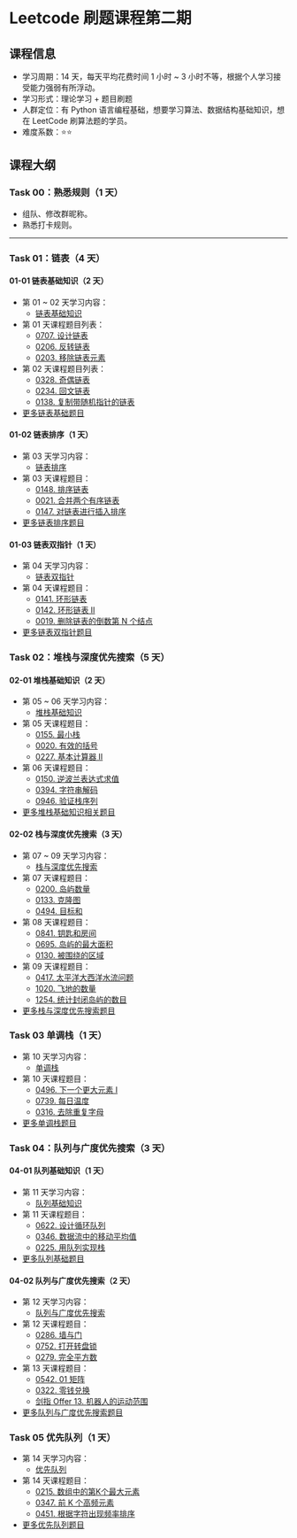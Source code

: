 # Leetcode 刷题课程第二期

## 课程信息

- 学习周期：14 天，每天平均花费时间 1 小时 ~ 3 小时不等，根据个人学习接受能力强弱有所浮动。
- 学习形式：理论学习 + 题目刷题
- 人群定位：有 Python 语言编程基础，想要学习算法、数据结构基础知识，想在 LeetCode 刷算法题的学员。
- 难度系数：⭐⭐

## 课程大纲

### Task 00：熟悉规则（1 天）

- 组队、修改群昵称。
- 熟悉打卡规则。

---

### Task 01：链表（4 天）

#### 01-01 链表基础知识（2 天）

- 第 01 ~ 02 天学习内容：
  - [链表基础知识](https://github.com/itcharge/LeetCode-Py/blob/main/Contents/02.Linked-List/01.Linked-List-Basic/01.Linked-List-Basic.md)
- 第 01 天课程题目列表：
  - [0707. 设计链表](https://leetcode-cn.com/problems/design-linked-list/)
  - [0206. 反转链表](https://leetcode-cn.com/problems/reverse-linked-list/)
  - [0203. 移除链表元素](https://leetcode-cn.com/problems/remove-linked-list-elements/)
- 第 02 天课程题目列表：
  - [0328. 奇偶链表](https://leetcode-cn.com/problems/odd-even-linked-list/)
  - [0234. 回文链表](https://leetcode-cn.com/problems/palindrome-linked-list/)
  - [0138. 复制带随机指针的链表](https://leetcode-cn.com/problems/copy-list-with-random-pointer/)
- [更多链表基础题目](https://github.com/itcharge/LeetCode-Py/blob/main/Contents/02.Linked-List/01.Linked-List-Basic/10.Linked-List-Basic-List.md)

#### 01-02 链表排序（1 天）

- 第 03 天学习内容：
  - [链表排序](https://github.com/itcharge/LeetCode-Py/blob/main/Contents/02.Linked-List/02.Linked-List-Sort/01.Linked-List-Sort.md)
- 第 03 天课程题目：
  - [0148. 排序链表](https://leetcode-cn.com/problems/sort-list/)
  - [0021. 合并两个有序链表](https://leetcode-cn.com/problems/merge-two-sorted-lists/)
  - [0147. 对链表进行插入排序](https://leetcode-cn.com/problems/insertion-sort-list/)
- [更多链表排序题目](https://github.com/itcharge/LeetCode-Py/blob/main/Contents/02.Linked-List/02.Linked-List-Sort/10.Linked-List-Sort-List.md)

#### 01-03 链表双指针（1 天）

- 第 04 天学习内容：
  - [链表双指针](https://github.com/itcharge/LeetCode-Py/blob/main/Contents/02.Linked-List/03.Linked-List-Two-Pointers/01.Linked-List-Two-Pointers.md)
- 第 04 天课程题目：
  - [0141. 环形链表](https://leetcode-cn.com/problems/linked-list-cycle/)
  - [0142. 环形链表 II](https://leetcode-cn.com/problems/linked-list-cycle-ii/)
  - [0019. 删除链表的倒数第 N 个结点](https://leetcode-cn.com/problems/remove-nth-node-from-end-of-list/)
- [更多链表双指针题目](https://github.com/itcharge/LeetCode-Py/blob/main/Contents/02.Linked-List/03.Linked-List-Two-Pointers/10.Linked-List-Two-Pointers-List.md)

### Task 02：堆栈与深度优先搜索（5 天）

#### 02-01 堆栈基础知识（2 天）

- 第 05 ~ 06 天学习内容：
  - [堆栈基础知识](https://github.com/itcharge/LeetCode-Py/blob/main/Contents/03.Stack/01.Stack-Basic/01.Stack-Basic.md)
- 第 05 天课程题目：
  - [0155. 最小栈](https://leetcode-cn.com/problems/min-stack/)
  - [0020. 有效的括号](https://leetcode-cn.com/problems/valid-parentheses/)
  - [0227. 基本计算器 II](https://leetcode-cn.com/problems/basic-calculator-ii/)
- 第 06 天课程题目：
  - [0150. 逆波兰表达式求值](https://leetcode-cn.com/problems/evaluate-reverse-polish-notation/)
  - [0394. 字符串解码](https://leetcode-cn.com/problems/decode-string/)
  - [0946. 验证栈序列](https://leetcode-cn.com/problems/validate-stack-sequences/)
- [更多堆栈基础知识相关题目](https://github.com/itcharge/LeetCode-Py/blob/main/Contents/03.Stack/01.Stack-Basic/10.Stack-Basic-List.md)

#### 02-02 栈与深度优先搜索（3 天）

- 第 07 ~ 09 天学习内容：
  - [栈与深度优先搜索](https://github.com/itcharge/LeetCode-Py/blob/main/Contents/03.Stack/02.Stack-DFS/01.Stack-DFS.md)
- 第 07 天课程题目：
  - [0200. 岛屿数量](https://leetcode-cn.com/problems/number-of-islands/)
  - [0133. 克隆图](https://leetcode-cn.com/problems/clone-graph/)
  - [0494. 目标和](https://leetcode-cn.com/problems/target-sum/)
- 第 08 天课程题目：
  - [0841. 钥匙和房间](https://leetcode-cn.com/problems/keys-and-rooms/)
  - [0695. 岛屿的最大面积](https://leetcode-cn.com/problems/max-area-of-island/)
  - [0130. 被围绕的区域](https://leetcode-cn.com/problems/surrounded-regions/)
- 第 09 天课程题目：
  - [0417. 太平洋大西洋水流问题](https://leetcode-cn.com/problems/pacific-atlantic-water-flow/)
  - [1020. 飞地的数量](https://leetcode-cn.com/problems/number-of-enclaves/)
  - [1254. 统计封闭岛屿的数目](https://leetcode-cn.com/problems/number-of-closed-islands/)
- [更多栈与深度优先搜索题目](https://github.com/itcharge/LeetCode-Py/blob/main/Contents/03.Stack/02.Stack-DFS/10.Stack-DFS-List.md)

### Task 03 单调栈（1 天）

- 第 10 天学习内容：
  - [单调栈](https://github.com/itcharge/LeetCode-Py/blob/main/Contents/03.Stack/03.Monotone-Stack/01.Monotone-Stack.md)
- 第 10 天课程题目：
  - [0496. 下一个更大元素 I](https://leetcode-cn.com/problems/next-greater-element-i/)
  - [0739. 每日温度](https://leetcode-cn.com/problems/daily-temperatures/)
  - [0316. 去除重复字母](https://leetcode-cn.com/problems/remove-duplicate-letters/)
- [更多单调栈题目](https://github.com/itcharge/LeetCode-Py/blob/main/Contents/03.Stack/03.Monotone-Stack/10.Monotone-Stack-List.md)

### Task 04：队列与广度优先搜索（3 天）

#### 04-01 队列基础知识（1 天）

- 第 11 天学习内容：
  - [队列基础知识](https://github.com/itcharge/LeetCode-Py/blob/main/Contents/04.Queue/01.Queue-Basic/01.Queue-Basic.md)
- 第 11 天课程题目：
  - [0622. 设计循环队列](https://leetcode-cn.com/problems/design-circular-queue/)
  - [0346. 数据流中的移动平均值](https://leetcode-cn.com/problems/moving-average-from-data-stream/)
  - [0225. 用队列实现栈](https://leetcode-cn.com/problems/implement-stack-using-queues/)
- [更多队列基础题目](https://github.com/itcharge/LeetCode-Py/blob/main/Contents/04.Queue/01.Queue-Basic/10.Queue-Basic-List.md)

#### 04-02 队列与广度优先搜索（2 天）

- 第 12 天学习内容：
  - [队列与广度优先搜索](https://github.com/itcharge/LeetCode-Py/blob/main/Contents/04.Queue/02.Queue-BFS/01.Queue-BFS.md)
- 第 12 天课程题目：
  - [0286. 墙与门](https://leetcode-cn.com/problems/walls-and-gates/)
  - [0752. 打开转盘锁](https://leetcode-cn.com/problems/open-the-lock/)
  - [0279. 完全平方数](https://leetcode-cn.com/problems/perfect-squares/)
- 第 13 天课程题目：
  - [0542. 01 矩阵](https://leetcode-cn.com/problems/01-matrix/)
  - [0322. 零钱兑换](https://leetcode-cn.com/problems/coin-change/)
  - [剑指 Offer 13. 机器人的运动范围](https://leetcode-cn.com/problems/ji-qi-ren-de-yun-dong-fan-wei-lcof/)
- [更多队列与广度优先搜索题目](https://github.com/itcharge/LeetCode-Py/blob/main/Contents/04.Queue/02.Queue-BFS/10.Queue-BFS-List.md)

### Task 05 优先队列（1 天）

- 第 14 天学习内容：
  - [优先队列](https://github.com/itcharge/LeetCode-Py/blob/main/Contents/04.Queue/03.Priority-Queue/01.Priority-Queue.md)
- 第 14 天课程题目：
  - [0215. 数组中的第K个最大元素](https://leetcode-cn.com/problems/kth-largest-element-in-an-array/)
  - [0347. 前 K 个高频元素](https://leetcode-cn.com/problems/top-k-frequent-elements/)
  - [0451. 根据字符出现频率排序](https://leetcode-cn.com/problems/sort-characters-by-frequency/)
- [更多优先队列题目](https://github.com/itcharge/LeetCode-Py/blob/main/Contents/04.Queue/03.Priority-Queue/10.Priority-Queue-List.md)